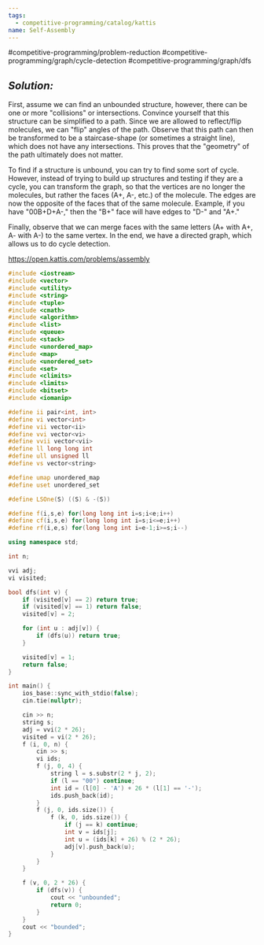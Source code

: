 ```yaml
---
tags:
  - competitive-programming/catalog/kattis
name: Self-Assembly
---
```

#competitive-programming/problem-reduction
#competitive-programming/graph/cycle-detection
#competitive-programming/graph/dfs
## _Solution:_
First, assume we can find an unbounded structure, however, there can be one or more "collisions" or intersections. Convince yourself that this structure can be simplified to a path. Since we are allowed to reflect/flip molecules, we can "flip" angles of the path. Observe that this path can then be transformed to be a staircase-shape (or sometimes a straight line), which does not have any intersections. This proves that the "geometry" of the path ultimately does not matter.

To find if a structure is unbound, you can try to find some sort of cycle. However, instead of trying to build up structures and testing if they are a cycle, you can transform the graph, so that the vertices are no longer the molecules, but rather the faces (A+, A-, etc.) of the molecule. The edges are now the opposite of the faces that of the same molecule. Example, if you have "00B+D+A-," then the "B+" face will have edges to "D-" and "A+."

Finally, observe that we can merge faces with the same letters (A+ with A+, A- with A-) to the same vertex. In the end, we have a directed graph, which allows us to do cycle detection.

https://open.kattis.com/problems/assembly
```cpp
#include <iostream>
#include <vector>
#include <utility>
#include <string>
#include <tuple>
#include <cmath>
#include <algorithm>
#include <list>
#include <queue>
#include <stack>
#include <unordered_map>
#include <map>
#include <unordered_set>
#include <set>
#include <climits>
#include <limits>
#include <bitset>
#include <iomanip>

#define ii pair<int, int>
#define vi vector<int>
#define vii vector<ii>
#define vvi vector<vi>
#define vvii vector<vii>
#define ll long long int
#define ull unsigned ll
#define vs vector<string>

#define umap unordered_map
#define uset unordered_set

#define LSOne(S) ((S) & -(S))

#define f(i,s,e) for(long long int i=s;i<e;i++)
#define cf(i,s,e) for(long long int i=s;i<=e;i++)
#define rf(i,e,s) for(long long int i=e-1;i>=s;i--)

using namespace std;

int n;

vvi adj;
vi visited;

bool dfs(int v) {
    if (visited[v] == 2) return true;
    if (visited[v] == 1) return false;
    visited[v] = 2;

    for (int u : adj[v]) {
        if (dfs(u)) return true;
    }

    visited[v] = 1;
    return false;
}

int main() {
    ios_base::sync_with_stdio(false);
    cin.tie(nullptr);

    cin >> n;
    string s;
    adj = vvi(2 * 26);
    visited = vi(2 * 26);
    f (i, 0, n) {
        cin >> s;
        vi ids;
        f (j, 0, 4) {
            string l = s.substr(2 * j, 2);
            if (l == "00") continue;
            int id = (l[0] - 'A') + 26 * (l[1] == '-');
            ids.push_back(id);
        }
        f (j, 0, ids.size()) {
            f (k, 0, ids.size()) {
                if (j == k) continue;
                int v = ids[j];
                int u = (ids[k] + 26) % (2 * 26);
                adj[v].push_back(u);
            }
        }
    }

    f (v, 0, 2 * 26) {
        if (dfs(v)) {
            cout << "unbounded";
            return 0;
        }
    }
    cout << "bounded";
}
```